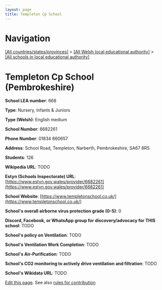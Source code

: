 ```yaml
---
layout: page
title: Templeton Cp School
---
```

# Navigation

[[All countries/states/provinces]](../../..) > [[All Welsh local educational authority]](../..) > [[All schools in local educational authority]](..)

# Templeton Cp School (Pembrokeshire)

**School LEA number**: 668

**Type**: Nursery, Infants & Juniors

**Type (Welsh)**: English medium

**School Number**: 6682261

**Phone Number**: 01834 860657

**Address**: School Road, Templeton, Narberth, Pembrokeshire, SA67 8RS

**Students**: 126

**Wikipedia URL**: TODO

**Estyn (Schools Inspectorate) URL**: [https://www.estyn.gov.wales/provider/6682261](https://www.estyn.gov.wales/provider/6682261)

**School Website**: [https://www.templetonschool.co.uk/](https://www.templetonschool.co.uk/)

**School's overall airborne virus protection grade (0-5)**: 0

**Discord, Facebook, or WhatsApp group for discovery/advocacy for THIS school**: TODO

**School's policy on Ventilation**: TODO

**School's Ventilation Work Completion**: TODO

**School's Air-Purification**: TODO

**School's CO2 monitoring to actively drive ventilation and filtration**: TODO

**School's Wikidata URL**: TODO




[Edit this page](https://github.com/VentilationProject/Wales/edit/prif/./Pembrokeshire/Templeton_Cp_School.md). See also [rules for contribution](../../../contribution-rules/)
